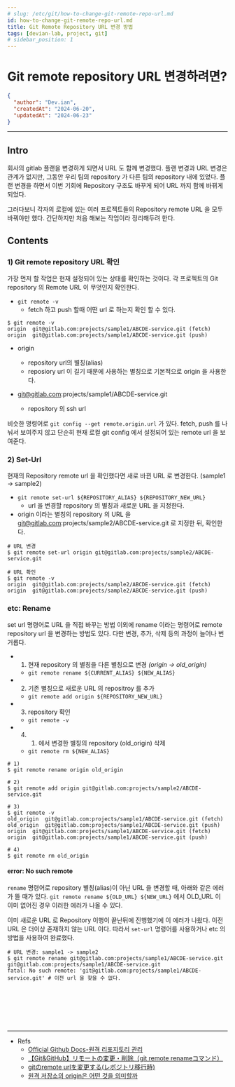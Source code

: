 ```yaml
---
# slug: /etc/git/how-to-change-git-remote-repo-url.md
id: how-to-change-git-remote-repo-url.md
title: Git Remote Repository URL 변경 방법
tags: [devian-lab, project, git]
# sidebar_position: 1
---
```


<!--title -->
# Git remote repository URL 변경하려면?
<!--//title -->

```json
{
  "author": "Dev.ian",
  "createdAt": "2024-06-20",
  "updatedAt": "2024-06-23"
}
```

---

## Intro
 회사의 gitlab 플랜을 변경하게 되면서 URL 도 함께 변경했다. 플랜 변경과 URL 변경은 관계가 없지만, 그동안 우리 팀의 repository 가 다른 팀의 repository 내에 있었다. 플랜 변경을 하면서 이번 기회에 Repository 구조도 바꾸게 되어 URL 까지 함께 바뀌게 되었다.

 그러다보니 각자의 로컬에 있는 여러 프로젝트들의 Repository remote URL 을 모두 바꿔야만 했다. 간단하지만 처음 해보는 작업이라 정리해두려 한다.


## Contents

### 1) Git remote repository URL 확인
 가장 먼저 할 작업은 현재 설정되어 있는 상태를 확인하는 것이다. 각 프로젝트의 Git repository 의 Remote URL 이 무엇인지 확인한다.
 
- `git remote -v`
  + fetch 하고 push 할때 어떤 url 로 하는지 확인 할 수 있다.

```shell
$ git remote -v
origin  git@gitlab.com:projects/sample1/ABCDE-service.git (fetch)
origin  git@gitlab.com:projects/sample1/ABCDE-service.git (push)
```

- origin
  + repository url의 별칭(alias)
  + reposiory url 이 길기 때문에 사용하는 별칭으로 기본적으로 origin 을 사용한다.
  
- git@gitlab.com:projects/sample1/ABCDE-service.git
  + repository 의 ssh url 


 비슷한 명령어로 `git config --get remote.origin.url` 가 있다. fetch, push 를 나눠서 보여주지 않고 단순히 현재 로컬 git config 에서 설정되어 있는 remote url 을 보여준다.



### 2) Set-Url
 현재의 Repository remote url 을 확인했다면 새로 바뀐 URL 로 변경한다. (sample1 -> sample2)

- `git remote set-url ${REPOSITORY_ALIAS} ${REPOSITORY_NEW_URL}`
  + url 을 변경할 repository 의 별칭과 새로운 URL 을 지정한다.
- origin 이라는 별칭의 repository 의 URL 을 git@gitlab.com:projects/sample2/ABCDE-service.git 로 지정한 뒤, 확인한다.

```shell
# URL 변경
$ git remote set-url origin git@gitlab.com:projects/sample2/ABCDE-service.git

# URL 확인
$ git remote -v
origin  git@gitlab.com:projects/sample2/ABCDE-service.git (fetch)
origin  git@gitlab.com:projects/sample2/ABCDE-service.git (push)
```

### etc: Rename
 set url 명령어로 URL 을 직접 바꾸는 방법 이외에 rename 이라는 명령어로 remote repository url 을 변경하는 방법도 있다. 다만 변경, 추가, 삭제 등의 과정이 늘어나 번거롭다.
 
- 1) 현재 repository 의 별칭을 다른 별칭으로 변경 _(origin -> old_origin)_
  + `git remote rename ${CURRENT_ALIAS} ${NEW_ALIAS}`
- 2) 기존 별칭으로 새로운 URL 의 repositroy 를 추가
  + `git remote add origin ${REPOSITORY_NEW_URL}`
- 3) repository 확인
  + `git remote -v`
- 4) 1) 에서 변경한 별칭의 repository (old_origin) 삭제 
  + `git remote rm ${NEW_ALIAS}`

```shell
# 1) 
$ git remote rename origin old_origin

# 2) 
$ git remote add origin git@gitlab.com:projects/sample2/ABCDE-service.git

# 3) 
$ git remote -v
old_origin  git@gitlab.com:projects/sample1/ABCDE-service.git (fetch)
old_origin  git@gitlab.com:projects/sample1/ABCDE-service.git (push)
origin  git@gitlab.com:projects/sample1/ABCDE-service.git (fetch)
origin  git@gitlab.com:projects/sample1/ABCDE-service.git (push)

# 4) 
$ git remote rm old_origin
```

#### error: No such remote
 `rename` 명령어로 repository 별칭(alias)이 아닌 URL 을 변경할 때, 아래와 같은 에러가 뜰 때가 있다. `git remote rename ${OLD_URL} ${NEW_URL}` 에서 OLD_URL 이 이미 없어진 경우 이러한 에러가 나올 수 있다. 
 
 이미 새로운 URL 로 Repository 이행이 끝난뒤에 진행했기에 이 에러가 나왔다. 이전 URL 은 더이상 존재하지 않는 URL 이다. 따라서 `set-url` 명령어를 사용하거나 etc 의 방법을 사용하여 완료했다.
 
```shell
# URL 변경: sample1 -> sample2
$ git remote rename git@gitlab.com:projects/sample1/ABCDE-service.git git@gitlab.com:projects/sample1/ABCDE-service.git
fatal: No such remote: 'git@gitlab.com:projects/sample1/ABCDE-service.git' # 이전 url 을 찾을 수 없다.
```

<br /><br /><br /><br /><br />

--- 
- Refs
  + [Official Github Docs-원격 리포지토리 관리](https://docs.github.com/ko/get-started/getting-started-with-git/managing-remote-repositories)
  + [【Git&GitHub】リモートの変更・削除（git remote renameコマンド）](https://phoeducation.work/entry/20210827/1630018680)
  + [gitのremote urlを変更する(レポジトリ移行時)](https://qiita.com/minoringo/items/917e325892733e0d606e)
  + [원격 저장소의 origin은 어떤 것을 의미할까](https://m.blog.naver.com/rinjyu/222180087428)


